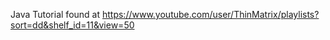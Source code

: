 Java Tutorial found at https://www.youtube.com/user/ThinMatrix/playlists?sort=dd&shelf_id=11&view=50
